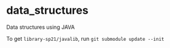 # data_structures
Data structures using JAVA

To get `library-sp21/javalib`, run `git submodule update --init`
